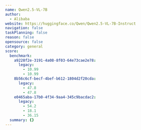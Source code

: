 ```yaml
---
name: Qwen2.5-VL-7B
author:
  - Alibaba
website: https://huggingface.co/Qwen/Qwen2.5-VL-7B-Instruct
navigation: false
taskPlanning: false
reason: false
opensource: false
category: general
score:
  benchmark:
    a9228f2e-3191-4a08-8f03-64e73cae2e78:
      legacy:
        - 10.99
        - 10.99
    8b56c6cf-becf-4bef-b612-1804d2f20cda:
      legacy:
        - 47.8
        - 47.8
    e0465aba-17b0-4f34-9aa4-345c9bacdac2:
      legacy:
        - 54.2
        - 18.1
        - 36.15
  summary: {}
---
```

